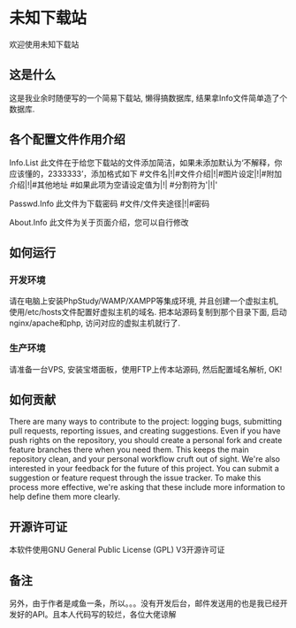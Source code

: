 # 未知下载站

欢迎使用未知下载站

## 这是什么
这是我业余时随便写的一个简易下载站, 懒得搞数据库, 结果拿Info文件简单造了个数据库.

## 各个配置文件作用介绍
Info.List
此文件在于给您下载站的文件添加简洁，如果未添加默认为‘不解释，你应该懂的，2333333’，添加格式如下
#文件名|!|#文件介绍|!|#图片设定|!|#附加介绍|!|#其他地址
#如果此项为空请设定值为|!|
#分割符为'|!|'

Passwd.Info
此文件为下载密码
#文件/文件夹途径|!|#密码

About.Info
此文件为关于页面介绍，您可以自行修改

## 如何运行
### 开发环境
请在电脑上安装PhpStudy/WAMP/XAMPP等集成环境, 并且创建一个虚拟主机, 使用/etc/hosts文件配置好虚拟主机的域名. 把本站源码复制到那个目录下面, 启动nginx/apache和php, 访问对应的虚拟主机就行了.

### 生产环境
请准备一台VPS, 安装宝塔面板，使用FTP上传本站源码, 然后配置域名解析, OK!

## 如何贡献
There are many ways to contribute to the project: logging bugs, submitting pull requests, reporting issues, and creating suggestions.
Even if you have push rights on the repository, you should create a personal fork and create feature branches there when you need them. This keeps the main repository clean, and your personal workflow cruft out of sight.
We're also interested in your feedback for the future of this project. You can submit a suggestion or feature request through the issue tracker. To make this process more effective, we're asking that these include more information to help define them more clearly.

## 开源许可证
本软件使用GNU General Public License (GPL) V3开源许可证

## 备注
另外，由于作者是咸鱼一条，所以。。。没有开发后台，邮件发送用的也是我已经开发好的API。且本人代码写的较烂，各位大佬谅解